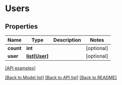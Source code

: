 # Users

## Properties
Name | Type | Description | Notes
------------ | ------------- | ------------- | -------------
**count** | **int** |  | [optional] 
**user** | [**list[User]**](User.md) |  | [optional] 

[[API examples]](http://devopshq.github.io/teamcity/teamcity_models/Users.html)

[[Back to Model list]](../README.md#documentation-for-models) [[Back to API list]](../README.md#documentation-for-api-endpoints) [[Back to README]](../README.md)


